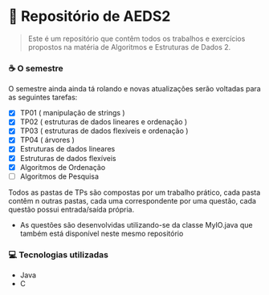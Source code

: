 # 🚀 Repositório de AEDS2

> Este é um repositório que contêm todos os trabalhos e exercícios propostos na matéria de Algoritmos e Estruturas de Dados 2.

### ☕ O semestre

O semestre ainda ainda tá rolando e novas atualizações serão voltadas para as seguintes tarefas:

- [x] TP01 ( manipulação de strings )
- [x] TP02 ( estruturas de dados lineares e ordenação )
- [X] TP03 ( estruturas de dados flexíveis e ordenação )
- [X] TP04 ( árvores )
- [X] Estruturas de dados lineares
- [X] Estruturas de dados flexíveis
- [X] Algoritmos de Ordenação
- [ ] Algoritmos de Pesquisa

Todos as pastas de TPs são compostas por um trabalho prático, cada pasta contêm n outras pastas, cada uma correspondente por uma questão, cada questão possui entrada/saída própria.

* As questões são desenvolvidas utilizando-se da classe MyIO.java que também está disponível neste mesmo repositório

### 💻 Tecnologias utilizadas
- Java
- C

